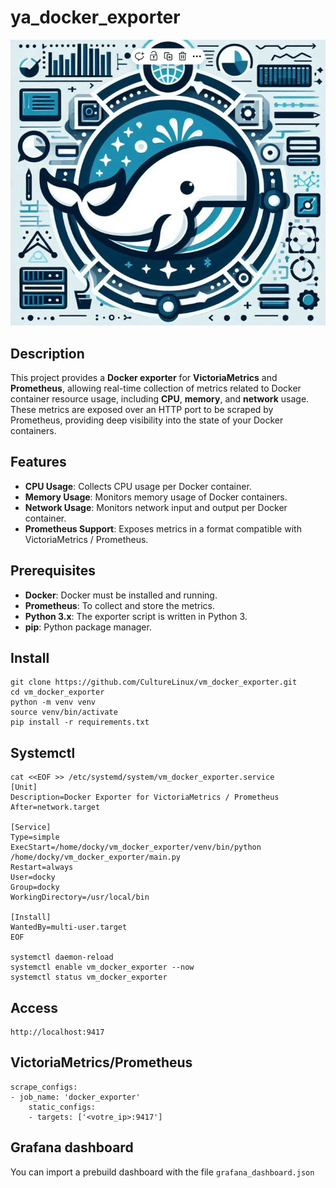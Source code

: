 # ya_docker_exporter

<p align="center">
  <img src="https://github.com/CultureLinux/vm_docker_exporter/blob/main/images/vm_docker_exporter.png" alt="vm_docker_exporter"/>
</p>

## Description 

This project provides a **Docker exporter** for **VictoriaMetrics** and **Prometheus**, allowing real-time collection of metrics related to Docker container resource usage, including **CPU**, **memory**, and **network** usage. These metrics are exposed over an HTTP port to be scraped by Prometheus, providing deep visibility into the state of your Docker containers.

## Features

- **CPU Usage**: Collects CPU usage per Docker container.
- **Memory Usage**: Monitors memory usage of Docker containers.
- **Network Usage**: Monitors network input and output per Docker container.
- **Prometheus Support**: Exposes metrics in a format compatible with VictoriaMetrics / Prometheus.

## Prerequisites

- **Docker**: Docker must be installed and running.
- **Prometheus**: To collect and store the metrics.
- **Python 3.x**: The exporter script is written in Python 3.
- **pip**: Python package manager.

## Install
    git clone https://github.com/CultureLinux/vm_docker_exporter.git
    cd vm_docker_exporter
    python -m venv venv
    source venv/bin/activate
    pip install -r requirements.txt

## Systemctl


    cat <<EOF >> /etc/systemd/system/vm_docker_exporter.service
    [Unit]
    Description=Docker Exporter for VictoriaMetrics / Prometheus
    After=network.target

    [Service]
    Type=simple
    ExecStart=/home/docky/vm_docker_exporter/venv/bin/python /home/docky/vm_docker_exporter/main.py
    Restart=always
    User=docky
    Group=docky
    WorkingDirectory=/usr/local/bin

    [Install]
    WantedBy=multi-user.target
    EOF

    systemctl daemon-reload
    systemctl enable vm_docker_exporter --now
    systemctl status vm_docker_exporter
    
## Access 
    http://localhost:9417

## VictoriaMetrics/Prometheus
    scrape_configs:
    - job_name: 'docker_exporter'
        static_configs:
        - targets: ['<votre_ip>:9417']

## Grafana dashboard

You can import a prebuild dashboard with the file `grafana_dashboard.json`
